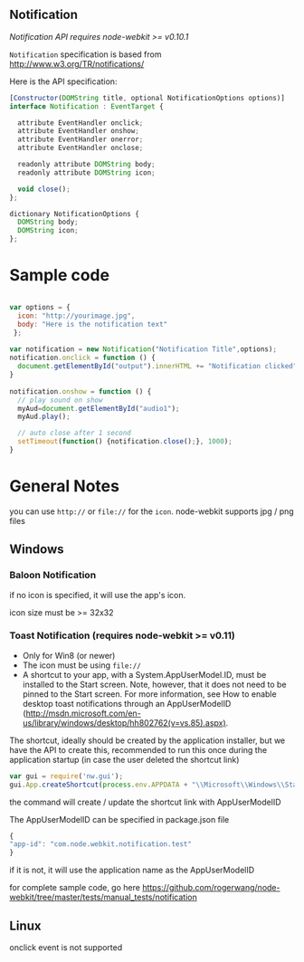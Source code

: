 ## Notification

_Notification API requires node-webkit >= v0.10.1_

`Notification` specification is based from http://www.w3.org/TR/notifications/

Here is the API specification:
```javascript 
[Constructor(DOMString title, optional NotificationOptions options)]
interface Notification : EventTarget {

  attribute EventHandler onclick;
  attribute EventHandler onshow;
  attribute EventHandler onerror;
  attribute EventHandler onclose;

  readonly attribute DOMString body;
  readonly attribute DOMString icon;

  void close();
};

dictionary NotificationOptions {
  DOMString body;
  DOMString icon;
};
```

# Sample code
```javascript 

var options = {
  icon: "http://yourimage.jpg",
  body: "Here is the notification text"
 };
	
var notification = new Notification("Notification Title",options);
notification.onclick = function () {
  document.getElementById("output").innerHTML += "Notification clicked";
}
	
notification.onshow = function () {
  // play sound on show
  myAud=document.getElementById("audio1");
  myAud.play();

  // auto close after 1 second
  setTimeout(function() {notification.close();}, 1000);
}
```
# General Notes
you can use `http://` or `file://` for the `icon`. node-webkit supports jpg / png files
## Windows
### Baloon Notification
if no icon is specified, it will use the app's icon.

icon size must be >= 32x32

### Toast Notification (requires node-webkit >= v0.11)
* Only for Win8 (or newer)
* The icon must be using `file://`
* A shortcut to your app, with a System.AppUserModel.ID, must be installed to the Start screen. Note, however, that it does not need to be pinned to the Start screen. For more information, see How to enable desktop toast notifications through an AppUserModelID (http://msdn.microsoft.com/en-us/library/windows/desktop/hh802762(v=vs.85).aspx).

The shortcut, ideally should be created by the application installer, but we have the API to create this, recommended to run this once during the application startup (in case the user deleted the shortcut link)

```javascript 
var gui = require('nw.gui');
gui.App.createShortcut(process.env.APPDATA + "\\Microsoft\\Windows\\Start Menu\\Programs\\node-webkit.lnk");
```
the command will create / update the shortcut link with AppUserModelID

The AppUserModelID can be specified in package.json file
```javascript
{
"app-id": "com.node.webkit.notification.test"
}
```
if it is not, it will use the application name as the AppUserModelID

for complete sample code, go here https://github.com/rogerwang/node-webkit/tree/master/tests/manual_tests/notification

## Linux
onclick event is not supported
